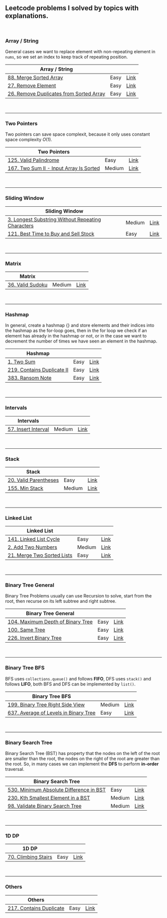 ## Leetcode problems I solved by topics with explanations.

<!--
Template
|Topic|||
|---|---|---|
|[]()|Easy|[Link]()|
-->

<br>

### Array / String

General cases we want to replace element with non-repeating element in `nums`, so we set an index to keep track of repeating position.

|Array / String|||
|---|---|---|
|[88. Merge Sorted Array](88.Merge_Sorted_Array_(Easy).md)|Easy|[Link](https://leetcode.com/problems/merge-sorted-array/)|
|[27. Remove Element](27.Remove_Element_(Easy).md)|Easy|[Link](https://leetcode.com/problems/remove-element/)|
|[26. Remove Duplicates from Sorted Array](26.Remove_Duplicates_from_Sorted_Array_(Easy).md)|Easy|[Link](https://leetcode.com/problems/remove-duplicates-from-sorted-array/)|

<br>

---

### Two Pointers

Two pointers can save space complexit, because it only uses constant space complexity $O(1)$.

|Two Pointers|||
|---|---|---|
|[125. Valid Palindrome](125.Valid_Palindrome_(Easy).md)|Easy|[Link](https://leetcode.com/problems/valid-palindrome/)|
|[167. Two Sum II - Input Array Is Sorted](167.Two_Sum_II_(Medium).md)|Medium|[Link](https://leetcode.com/problems/two-sum-ii-input-array-is-sorted/)|

<br>

---

### Sliding Window

|Sliding Window|||
|---|---|---|
|[3. Longest Substring Without Repeating Characters](3.Longest_Substring_Without_Repeating_Characters_(Medium).md)|Medium|[Link](https://leetcode.com/problems/longest-substring-without-repeating-characters/)|
|[121. Best Time to Buy and Sell Stock](121.Best_Time_to_Buy_and_Sell_Stock_(Easy).md)|Easy|[Link](https://leetcode.com/problems/best-time-to-buy-and-sell-stock/)|

<br>

---

### Matrix

|Matrix|||
|---|---|---|
|[36. Valid Sudoku](36.Valid_Sudoku_(Medium).md)|Medium|[Link](https://leetcode.com/problems/valid-sudoku/)|[Link](https://leetcode.com/problems/valid-sudoku/)|

<br>

---
  
### Hashmap

In general, create a hashmap {} and store elements and their indices into the hashmap as the for-loop goes, then in the for loop we check if an element has already in the hashmap or not, or in the case we want to decrement the number of times we have seen an element in the hashmap.

|Hashmap|||
|---|---|---|
|[1. Two Sum](1.Two_Sum_(Easy).md)|Easy|[Link](https://leetcode.com/problems/two-sum/)|
|[219. Contains Duplicate II](219.Contains_Duplicate_II_(Easy).md)|Easy|[Link](https://leetcode.com/problems/contains-duplicate-ii/)|
|[383. Ransom Note](383.Ransom_Note_(Easy).md)|Easy|[Link](https://leetcode.com/problems/ransom-note/)|

<br>

---

### Intervals

|Intervals|||
|---|---|---|
|[57. Insert Interval](57.Insert_Interval_(Medium).md)|Medium|[Link](https://leetcode.com/problems/insert-interval/)|

<br>

---

### Stack

|Stack|||
|---|---|---|
|[20. Valid Parentheses](20.Valid_Parentheses_(Easy).md)|Easy|[Link](https://leetcode.com/problems/valid-parentheses/)|
|[155. Min Stack](155.Min_Stack_(Medium).md)|Medium|[Link](https://leetcode.com/problems/min-stack/)|

<br>

---

### Linked List

|Linked List|||
|---|---|---|
|[141. Linked List Cycle](141.Linked_List_Cycle_(Easy).md)|Easy|[Link](https://leetcode.com/problems/linked-list-cycle/)|
|[2. Add Two Numbers](2.Add_Two_Numbers_(Medium).md)|Medium|[Link](https://leetcode.com/problems/add-two-numbers/)|
|[21. Merge Two Sorted Lists](21.Merge_Two_Sorted_Lists_(Easy).md)|Easy|[Link](https://leetcode.com/problems/merge-two-sorted-lists/)|

<br>

---

### Binary Tree General

Binary Tree Problems usually can use Recursion to solve, start from the root, then recurse on its left subtree and right subtree.

|Binary Tree General|||
|---|---|---|
|[104. Maximum Depth of Binary Tree](104.Maximum_Depth_of_Binary_Tree_(Easy).md)|Easy|[Link](https://leetcode.com/problems/maximum-depth-of-binary-tree/)|
|[100. Same Tree](100.Same_Tree_(Easy).md)|Easy|[Link](https://leetcode.com/problems/same-tree/)|
|[226. Invert Binary Tree](226.Invert_Binary_Tree_(Easy).md)|Easy|[Link](https://leetcode.com/problems/invert-binary-tree/)|

<br>

---

### Binary Tree BFS

BFS uses `collections.queue()` and follows **FIFO**, DFS uses `stack()` and follows **LIFO**, both BFS and DFS can be implemented by `list()`.

|Binary Tree BFS|||
|---|---|---|
|[199. Binary Tree Right Side View](199.Binary_Tree_Right_Side_View_(Medium).md)|Medium|[Link](https://leetcode.com/problems/binary-tree-right-side-view/)|
|[637. Average of Levels in Binary Tree](637.Average_of_Levels_in_Binary_Tree_(Easy).md)|Easy|[Link](https://leetcode.com/problems/average-of-levels-in-binary-tree/)|

<br>

---

### Binary Search Tree

Binary Search Tree (BST) has property that the nodes on the left of the root are smaller than the root, the nodes on the right of the root are greater than the root. So, in many cases we can implement the **DFS** to perform **in-order** traversal.

|Binary Search Tree|||
|---|---|---|
|[530. Minimum Absolute Difference in BST](530.Minimum_Absolute_Difference_in_BST_(Easy).md)|Easy|[Link](https://leetcode.com/problems/minimum-absolute-difference-in-bst/)|
|[230. Kth Smallest Element in a BST](230.Kth_Smallest_Element_in_a_BST_(Medium).md)|Medium|[Link](https://leetcode.com/problems/kth-smallest-element-in-a-bst/)|
|[98. Validate Binary Search Tree](98.Validate_Binary_Search_Tree_(Medium).md)|Medium|[Link](https://leetcode.com/problems/validate-binary-search-tree/)|

<br>

---

### 1D DP

|1D DP|||
|---|---|---|
|[70. Climbing Stairs](70.Climbing_Stairs_(Easy).md)|Easy|[Link](https://leetcode.com/problems/climbing-stairs/)|

<br>

---

### Others

|Others|||
|---|---|---|
|[217. Contains Duplicate](217.Contains_Duplicate_(Easy).md)|Easy|[Link](https://leetcode.com/problems/contains-duplicate/)|
